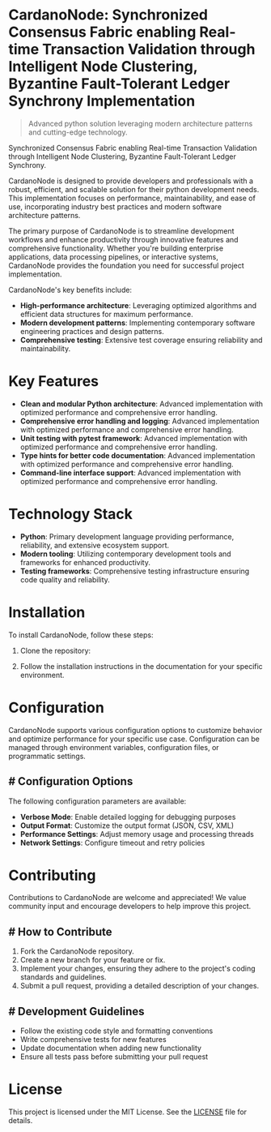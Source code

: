 <!-- fallback_CardanoNode_20250803015745_17767 -->

# CardanoNode: Synchronized Consensus Fabric enabling Real-time Transaction Validation through Intelligent Node Clustering, Byzantine Fault-Tolerant Ledger Synchrony Implementation
> Advanced python solution leveraging modern architecture patterns and cutting-edge technology.

Synchronized Consensus Fabric enabling Real-time Transaction Validation through Intelligent Node Clustering, Byzantine Fault-Tolerant Ledger Synchrony.

CardanoNode is designed to provide developers and professionals with a robust, efficient, and scalable solution for their python development needs. This implementation focuses on performance, maintainability, and ease of use, incorporating industry best practices and modern software architecture patterns.

The primary purpose of CardanoNode is to streamline development workflows and enhance productivity through innovative features and comprehensive functionality. Whether you're building enterprise applications, data processing pipelines, or interactive systems, CardanoNode provides the foundation you need for successful project implementation.

CardanoNode's key benefits include:

* **High-performance architecture**: Leveraging optimized algorithms and efficient data structures for maximum performance.
* **Modern development patterns**: Implementing contemporary software engineering practices and design patterns.
* **Comprehensive testing**: Extensive test coverage ensuring reliability and maintainability.

# Key Features

* **Clean and modular Python architecture**: Advanced implementation with optimized performance and comprehensive error handling.
* **Comprehensive error handling and logging**: Advanced implementation with optimized performance and comprehensive error handling.
* **Unit testing with pytest framework**: Advanced implementation with optimized performance and comprehensive error handling.
* **Type hints for better code documentation**: Advanced implementation with optimized performance and comprehensive error handling.
* **Command-line interface support**: Advanced implementation with optimized performance and comprehensive error handling.

# Technology Stack

* **Python**: Primary development language providing performance, reliability, and extensive ecosystem support.
* **Modern tooling**: Utilizing contemporary development tools and frameworks for enhanced productivity.
* **Testing frameworks**: Comprehensive testing infrastructure ensuring code quality and reliability.

# Installation

To install CardanoNode, follow these steps:

1. Clone the repository:


2. Follow the installation instructions in the documentation for your specific environment.

# Configuration

CardanoNode supports various configuration options to customize behavior and optimize performance for your specific use case. Configuration can be managed through environment variables, configuration files, or programmatic settings.

## # Configuration Options

The following configuration parameters are available:

* **Verbose Mode**: Enable detailed logging for debugging purposes
* **Output Format**: Customize the output format (JSON, CSV, XML)
* **Performance Settings**: Adjust memory usage and processing threads
* **Network Settings**: Configure timeout and retry policies

# Contributing

Contributions to CardanoNode are welcome and appreciated! We value community input and encourage developers to help improve this project.

## # How to Contribute

1. Fork the CardanoNode repository.
2. Create a new branch for your feature or fix.
3. Implement your changes, ensuring they adhere to the project's coding standards and guidelines.
4. Submit a pull request, providing a detailed description of your changes.

## # Development Guidelines

* Follow the existing code style and formatting conventions
* Write comprehensive tests for new features
* Update documentation when adding new functionality
* Ensure all tests pass before submitting your pull request

# License

This project is licensed under the MIT License. See the [LICENSE](https://github.com/gary111868/CardanoNode/blob/main/LICENSE) file for details.
